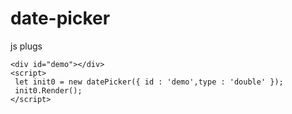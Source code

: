 # date-picker
js plugs
```
<div id="demo"></div>
<script>
 let init0 = new datePicker({ id : 'demo',type : 'double' });
 init0.Render();
</script>
```
